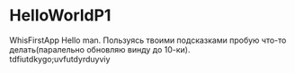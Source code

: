 # HelloWorldP1
WhisFirstApp
Hello man.
Пользуясь твоими подсказками пробую что-то делать(паралельно обновляю винду до 10-ки).
tdfiutdkygo;uvfutdyrduyviy
